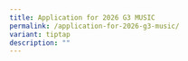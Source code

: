 ```yaml
---
title: Application for 2026 G3 MUSIC
permalink: /application-for-2026-g3-music/
variant: tiptap
description: ""
---
```

